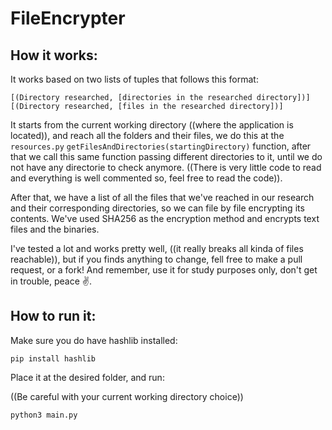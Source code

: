 # FileEncrypter
## How it works:
It works based on two lists of tuples that follows this format:

```[(Directory researched, [directories in the researched directory])]```
```[(Directory researched, [files in the researched directory])]```

It starts from the current working directory ((where the application is located)), and reach all the folders and their files, we do this at the ```resources.py```
```getFilesAndDirectories(startingDirectory)``` function, after that we call this same function passing different directories to it, until we do not have any 
directorie to check anymore. ((There is very little code to read and everything is well commented so, feel free to read the code)).

After that, we have a list of all the files that we've reached in our research and their corresponding directories, so we can file by file encrypting its contents. We've used SHA256 as the encryption method and encrypts text files and the binaries.

I've tested a lot and works pretty well, ((it really breaks all kinda of files reachable)), but if you finds anything to change, fell free to make a pull request, or a fork! And remember, use it for study purposes only, don't get in trouble, peace ✌️.

## How to run it:
Make sure you do have hashlib installed:

```pip install hashlib```

Place it at the desired folder, and run:

((Be careful with your current working directory choice))

```python3 main.py```
